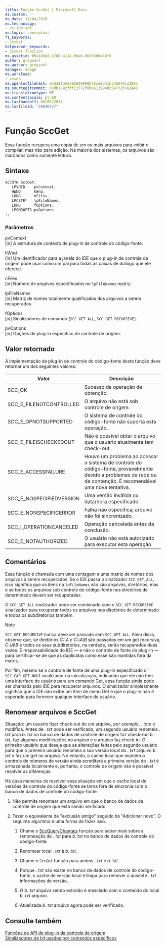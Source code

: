 ```yaml
---
title: Função SccGet | Microsoft Docs
ms.custom: ''
ms.date: 11/04/2016
ms.technology:
- vs-ide-sdk
ms.topic: conceptual
f1_keywords:
- SccGet
helpviewer_keywords:
- SccGet function
ms.assetid: 09a18bd2-b788-411a-9da6-067d806e46f6
author: gregvanl
ms.author: gregvanl
manager: douge
ms.workload:
- vssdk
ms.openlocfilehash: ebda8f3e5b92089900bf8ce2d41b7d5046533895
ms.sourcegitcommit: 06db1892fff22572f0b0a11994dc547c2b7e2a48
ms.translationtype: MT
ms.contentlocale: pt-BR
ms.lasthandoff: 08/08/2018
ms.locfileid: "39636737"
---
```

# <a name="sccget-function"></a>Função SccGet
Essa função recupera uma cópia de um ou mais arquivos para exibir e compilar, mas não para edição. Na maioria dos sistemas, os arquivos são marcados como somente leitura.  
  
## <a name="syntax"></a>Sintaxe  
  
```cpp  
SCCRTN SccGet(  
   LPVOID    pvContext,  
   HWND      hWnd,  
   LONG      nFiles,  
   LPCSTR*   lpFileNames,  
   LONG      fOptions,  
   LPCMDOPTS pvOptions  
);  
```  
  
### <a name="parameters"></a>Parâmetros  
 pvContext  
 [in] A estrutura de contexto de plug-in de controle do código-fonte.  
  
 hWnd  
 [in] Um identificador para a janela do IDE que o plug-in de controle de origem pode usar como um pai para todas as caixas de diálogo que ele oferece.  
  
 nFiles  
 [in] Número de arquivos especificados no `lpFileNames` matriz.  
  
 lpFileNames  
 [in] Matriz de nomes totalmente qualificados dos arquivos a serem recuperados.  
  
 fOptions  
 [in] Sinalizadores de comando (`SCC_GET_ALL`, `SCC_GET_RECURSIVE`).  
  
 pvOptions  
 [in] Opções de plug-in específico de controle de origem.  
  
## <a name="return-value"></a>Valor retornado  
 A implementação de plug-in de controle do código-fonte desta função deve retornar um dos seguintes valores:  
  
|Valor|Descrição|  
|-----------|-----------------|  
|SCC_OK|Sucesso da operação de obtenção.|  
|SCC_E_FILENOTCONTROLLED|O arquivo não está sob controle de origem.|  
|SCC_E_OPNOTSUPPORTED|O sistema de controle do código-fonte não suporta esta operação.|  
|SCC_E_FILEISCHECKEDOUT|Não é possível obter o arquivo que o usuário atualmente tem check-out.|  
|SCC_E_ACCESSFAILURE|Houve um problema ao acessar o sistema de controle do código-fonte, provavelmente devido a problemas de rede ou de contenção. É recomendável uma nova tentativa.|  
|SCC_E_NOSPECIFIEDVERSION|Uma versão inválida ou data/hora especificado.|  
|SCC_E_NONSPECIFICERROR|Falha não específica; arquivo não foi sincronizado.|  
|SCC_I_OPERATIONCANCELED|Operação cancelada antes da conclusão.|  
|SCC_E_NOTAUTHORIZED|O usuário não está autorizado para executar esta operação.|  
  
## <a name="remarks"></a>Comentários  
 Essa função é chamada com uma contagem e uma matriz de nomes dos arquivos a serem recuperados. Se o IDE passa o sinalizador `SCC_GET_ALL`, isso significa que os itens na `lpFileNames` não são arquivos, diretórios, mas e se todos os arquivos sob controle do código-fonte nos diretórios de determinado devem ser recuperadas.  
  
 O `SCC_GET_ALL` sinalizador pode ser combinado com o `SCC_GET_RECURSIVE` sinalizador para recuperar todos os arquivos nos diretórios de determinado e todos os subdiretórios também.  
  
> [!NOTE]
>  `SCC_GET_RECURSIVE` nunca deve ser passado sem `SCC_GET_ALL`. Além disso, observe que, se diretórios *C:\A* e *C:\A\B* são passados em um get recursiva, *C:\A\B* e todos os seus subdiretórios, na verdade, serão recuperados duas vezes. É responsabilidade do IDE — e não o controle de fonte do plug-in — para certificar-se de que as duplicatas como esse são mantidas fora da matriz.  
  
 Por fim, mesmo se o controle de fonte de uma plug-in especificado o `SCC_CAP_GET_NOUI` sinalizador na inicialização, indicando que ele não tem uma interface do usuário para um comando Get, essa função ainda pode ser chamada pelo IDE para recuperar arquivos. O sinalizador simplesmente significa que o IDE não exibe um item de menu Get e que o plug-in não é esperado para fornecer qualquer interface do usuário.  
  
## <a name="rename-files-and-sccget"></a>Renomear arquivos e SccGet  
 Situação: um usuário fizer check-out de um arquivo, por exemplo, *. txt*e o modifica. Antes de *. txt* pode ser verificado, um segundo usuário renomeia *. txt* para *b. txt* no banco de dados de controle de origem faz check-out *b. txt*, faz algumas modificações no arquivo e o arquivo faz check-in. O primeiro usuário que deseja que as alterações feitas pelo segundo usuário para que o primeiro usuário renomeia a sua versão local do *. txt* arquivo *b. txt* e faz um get no arquivo. No entanto, o cache local que mantém o controle de números de versão ainda acreditará a primeira versão do *. txt* é armazenada localmente e, portanto, o controle de origem não é possível resolver as diferenças.  
  
 Há duas maneiras de resolver essa situação em que o cache local de versões de controle do código-fonte se torna fora de sincronia com o banco de dados de controle do código-fonte:  
  
1.  Não permita renomear um arquivo em que o banco de dados de controle de origem que está sendo verificado.  
  
2.  Fazer o equivalente de "exclusão antigo" seguido de "Adicionar novo". O seguinte algoritmo é uma forma de fazer isso.  
  
    1.  Chame o [SccQueryChanges](../extensibility/sccquerychanges-function.md) função para saber mais sobre a renomeação de *. txt* para *b. txt* no banco de dados de controle do código-fonte.  
  
    2.  Renomear local *. txt* à *b. txt*.  
  
    3.  Chame o `SccGet` função para ambos *. txt* e *b. txt*.  
  
    4.  Porque *. txt* não existe no banco de dados de controle do código-fonte, o cache de versão local é limpa para remover o ausente *. txt* informações de versão.  
  
    5.  O *b. txt* arquivo sendo extraído é mesclado com o conteúdo do local *b. txt* arquivo.  
  
    6.  Atualizada *b. txt* arquivo agora pode ser verificado.  
  
## <a name="see-also"></a>Consulte também  
 [Funções de API de plug-in da controle de origem](../extensibility/source-control-plug-in-api-functions.md)   
 [Sinalizadores de bit usados por comandos específicos](../extensibility/bitflags-used-by-specific-commands.md)

